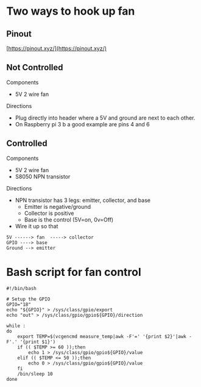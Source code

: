 # Two ways to hook up fan

## Pinout
[https://pinout.xyz/](https://pinout.xyz/)

## Not Controlled
Components
- 5V 2 wire fan

Directions
- Plug directly into header where a 5V and ground are next to each other.
 - On Raspberry pi 3 b a good example are pins 4 and 6

## Controlled
Components
- 5V 2 wire fan
- S8050 NPN transistor

Directions
- NPN transistor has 3 legs: emitter, collector, and base
    - Emitter is negative/ground
    - Collector is positive
    - Base is the control (5V=on, 0v=Off)
- Wire it up so that 
```
5V ------> fan  -----> collector
GPIO ----> base
Ground --> emitter
```

# Bash script for fan control
```
#!/bin/bash

# Setup the GPIO
GPIO="18"
echo "${GPIO}" > /sys/class/gpio/export
echo "out" > /sys/class/gpio/gpio${GPIO}/direction

while :
do
    export TEMP=$(vcgencmd measure_temp|awk -F'=' '{print $2}'|awk -F'.' '{print $1}')
    if (( $TEMP >= 60 ));then
        echo 1 > /sys/class/gpio/gpio${GPIO}/value
    elif (( $TEMP <= 50 ));then
        echo 0 > /sys/class/gpio/gpio${GPIO}/value
    fi
    /bin/sleep 10
done
```
